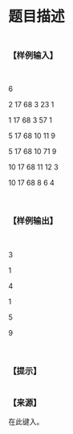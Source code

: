 # 题目描述


<h3>
<p>
<img src="/upload/image/20171224/20171224124543_24434.png" alt=""/> 
</p>
</h3>
<h3>
【样例输入】
</h3>
<p>
<br/>
</p>
<p>
6
</p>
<p>
2 17 68 3 23 1
</p>
<p>
1 17 68 3 57 1
</p>
<p>
5 17 68 10 11 9
</p>
<p>
5 17 68 10 71 9
</p>
<p>
10 17 68 11 12 3
</p>
<p>
10 17 68 8 6 4
</p>
<p>
<br/>
</p>
<h3>
【样例输出】
</h3>
<p>
<br/>
</p>
<p>
3
</p>
<p>
1
</p>
<p>
4
</p>
<p>
1
</p>
<p>
5
</p>
<p>
9
</p>
<p>
<br/>
</p>
<h3>
【提示】
</h3>
<p>
<img src="/upload/image/20171224/20171224124655_92288.png" alt=""/> 
</p>
<h3>
【来源】
</h3>
<p>
在此键入。
</p>
